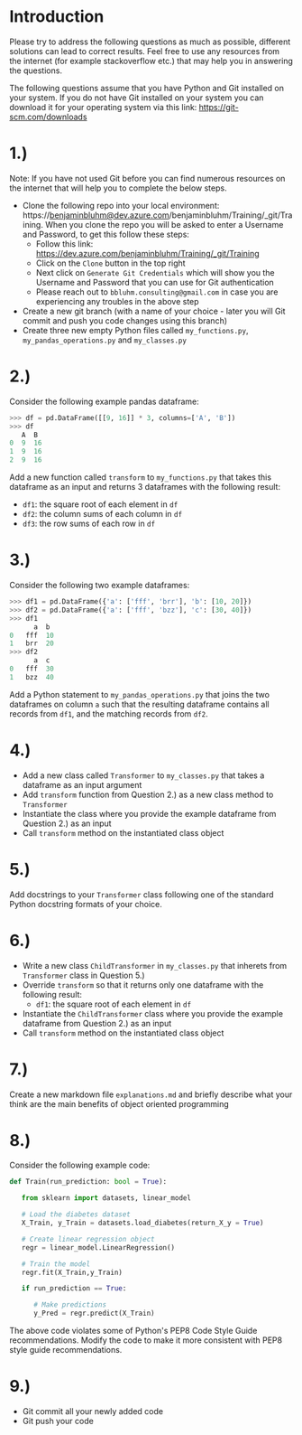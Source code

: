 # Introduction
Please try to address the following questions as much as possible, different solutions can lead to correct results. Feel free to use any resources from the internet (for example stackoverflow etc.) that may help you in answering the questions. 

The following questions assume that you have Python and Git installed on your system. If you do not have Git installed on your system you can download it for your operating system via this link: https://git-scm.com/downloads

# 1.)
Note: If you have not used Git before you can find numerous resources on the internet that will help you to complete the below steps.

- Clone the following repo into your local environment: https://benjaminbluhm@dev.azure.com/benjaminbluhm/Training/_git/Training. When you clone the repo you will be asked to enter a Username and Password, to get this follow these steps:
  - Follow this link: https://dev.azure.com/benjaminbluhm/Training/_git/Training
  - Click on the `Clone` button in the top right 
  - Next click on `Generate Git Credentials` which will show you the Username and Password that you can use for Git authentication
  - Please reach out to `bbluhm.consulting@gmail.com` in case you are experiencing any troubles in the above step
- Create a new git branch (with a name of your choice - later you will Git commit and push you code changes using this branch) 
- Create three new empty Python files called `my_functions.py`, `my_pandas_operations.py` and `my_classes.py`

# 2.) 
Consider the following example pandas dataframe:

```Python
>>> df = pd.DataFrame([[9, 16]] * 3, columns=['A', 'B'])
>>> df
   A  B
0  9  16
1  9  16
2  9  16
```
Add a new function called `transform` to `my_functions.py` that takes this dataframe as an input and returns 3 dataframes with the following result:

- `df1`: the square root of each element in `df`
- `df2`: the column sums of each column in `df`
- `df3`: the row sums of each row in `df`

# 3.)
Consider the following two example dataframes:

```Python
>>> df1 = pd.DataFrame({'a': ['fff', 'brr'], 'b': [10, 20]})
>>> df2 = pd.DataFrame({'a': ['fff', 'bzz'], 'c': [30, 40]})
>>> df1
      a  b
0   fff  10
1   brr  20
>>> df2
      a  c
0   fff  30
1   bzz  40
```

Add a Python statement to `my_pandas_operations.py` that joins the two dataframes on column `a` such that the resulting dataframe contains all records from `df1`, and the matching records from `df2`.

# 4.)

- Add a new class called `Transformer` to `my_classes.py` that takes a dataframe as an input argument
- Add `transform` function from Question 2.) as a new class method to `Transformer`
- Instantiate the class where you provide the example dataframe from Question 2.) as an input
- Call `transform` method on the instantiated class object

# 5.)

Add docstrings to your `Transformer` class following one of the standard Python docstring formats of your choice.

# 6.)

- Write a new class `ChildTransformer` in `my_classes.py` that inherets from `Transformer` class in Question 5.)
- Override `transform` so that it returns only one dataframe with the following result:
  - `df1`: the square root of each element in `df`
- Instantiate the `ChildTransformer` class where you provide the example dataframe from Question 2.) as an input
- Call `transform` method on the instantiated class object

# 7.)

Create a new markdown file `explanations.md` and briefly describe what your think are the main benefits of object oriented programming

# 8.)
Consider the following example code:

```Python
def Train(run_prediction: bool = True):

   from sklearn import datasets, linear_model

   # Load the diabetes dataset
   X_Train, y_Train = datasets.load_diabetes(return_X_y = True)

   # Create linear regression object
   regr = linear_model.LinearRegression()

   # Train the model
   regr.fit(X_Train,y_Train)

   if run_prediction == True:

      # Make predictions
      y_Pred = regr.predict(X_Train)
```

The above code violates some of Python's PEP8 Code Style Guide recommendations. Modify the code to make it more consistent with PEP8 style guide recommendations.   

# 9.)
- Git commit all your newly added code 
- Git push your code 
